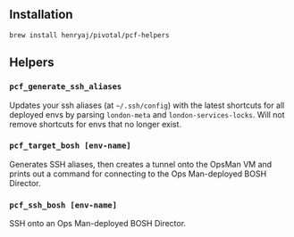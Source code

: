 ## Installation

`brew install henryaj/pivotal/pcf-helpers`

## Helpers

### `pcf_generate_ssh_aliases`

Updates your ssh aliases (at `~/.ssh/config`) with the latest shortcuts for all deployed envs by parsing `london-meta` and `london-services-locks`. Will not remove shortcuts for envs that no longer exist.

### `pcf_target_bosh [env-name]`

Generates SSH aliases, then creates a tunnel onto the OpsMan VM and prints out a command for connecting to the Ops Man-deployed BOSH Director.

### `pcf_ssh_bosh [env-name]`

SSH onto an Ops Man-deployed BOSH Director.

